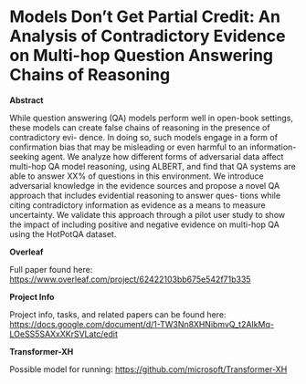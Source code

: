 # Models Don’t Get Partial Credit: An Analysis of Contradictory Evidence on Multi-hop Question Answering Chains of Reasoning

**Abstract**

While question answering (QA) models perform well in open-book settings, these
models can create false chains of reasoning in the presence of contradictory evi-
dence. In doing so, such models engage in a form of confirmation bias that may
be misleading or even harmful to an information-seeking agent. We analyze how
different forms of adversarial data affect multi-hop QA model reasoning, using
ALBERT, and find that QA systems are able to answer XX% of questions in this
environment. We introduce adversarial knowledge in the evidence sources and
propose a novel QA approach that includes evidential reasoning to answer ques-
tions while citing contradictory information as evidence as a means to measure
uncertainty. We validate this approach through a pilot user study to show the impact
of including positive and negative evidence on multi-hop QA using the HotPotQA
dataset.

**Overleaf**

Full paper found here: https://www.overleaf.com/project/62422103bb675e542f71b335

**Project Info**

Project info, tasks, and related papers can be found here: https://docs.google.com/document/d/1-TW3Nn8XHNibmvQ_t2AIkMq-LOeSS5SAXxXKrSVLatc/edit

**Transformer-XH**

Possible model for running: https://github.com/microsoft/Transformer-XH
